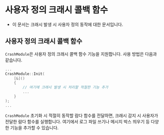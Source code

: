# 사용자 정의 크래시 콜백 함수
- 이 문서는 크래시 발생 시 사용자 정의 동작에 대한 문서입니다.

## 사용자 정의 크래시 콜백 함수

`CrashModule`은 사용자 정의 크래시 콜백 함수 기능을 지원합니다. 사용 방법은 다음과 같습니다.

```CPP
...
CrashModule::Init(
    [&]()
    {
        // 여기에 크래시 발생 시 처리할 적절한 기능 추가
        ... 
    }
);
...
```

`CrashModule` 초기화 시 적절히 동작할 람다 함수를 전달하면, 크래시 감지 시 사용자가 전달한 람다 함수를 실행합니다. 여기에서 로그 파일 쓰기나 메시지 박스 띄우기 등 다양한 기능을 추가할 수 있습니다.